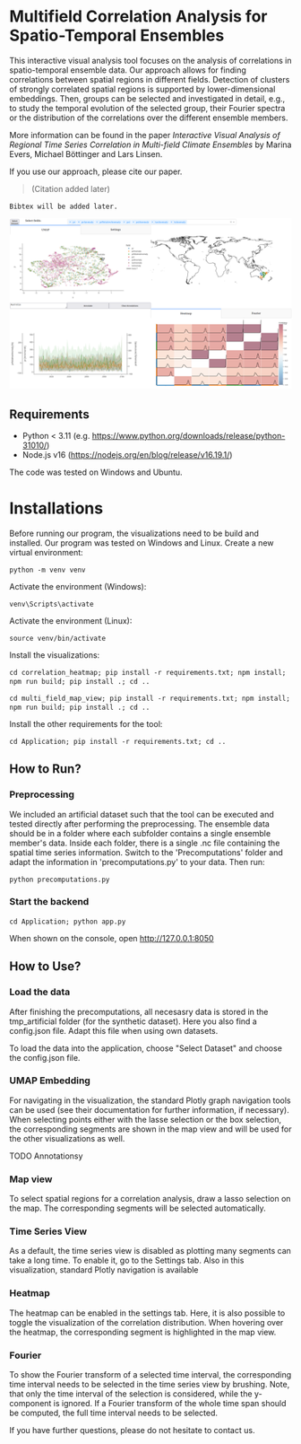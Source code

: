 # Multifield Correlation Analysis for Spatio-Temporal Ensembles

This interactive visual analysis tool focuses on the analysis of correlations in spatio-temporal ensemble data. Our approach allows for finding correlations between spatial regions in different fields. Detection of clusters of strongly correlated spatial regions is supported by lower-dimensional embeddings. Then, groups can be selected and investigated in detail, e.g., to study the temporal evolution of the selected group, their Fourier spectra or the distribution of the correlations over the different ensemble members.

More information can be found in the paper *Interactive Visual Analysis of Regional Time Series Correlation in
Multi-field Climate Ensembles* by Marina Evers, Michael Böttinger and Lars Linsen.

If you use our approach, please cite our paper.
> (Citation added later)

```
Bibtex will be added later.
```

![Screenshot](screenshot.png)

## Requirements

- Python < 3.11 (e.g. https://www.python.org/downloads/release/python-31010/)
- Node.js v16 (https://nodejs.org/en/blog/release/v16.19.1/)

The code was tested on Windows and Ubuntu.

# Installations
Before running our program, the visualizations need to be build and installed. Our program was tested on Windows and Linux.
Create a new virtual environment:
```
python -m venv venv
```
Activate the environment (Windows):
```
venv\Scripts\activate
```
Activate the environment (Linux):
```
source venv/bin/activate
```
Install the visualizations:
```
cd correlation_heatmap; pip install -r requirements.txt; npm install; npm run build; pip install .; cd ..
```
```
cd multi_field_map_view; pip install -r requirements.txt; npm install; npm run build; pip install .; cd ..
```
Install the other requirements for the tool:
```
cd Application; pip install -r requirements.txt; cd ..
```

## How to Run?
### Preprocessing
We included an artificial dataset such that the tool can be executed and tested directly after performing the preprocessing.
The ensemble data should be in a folder where each subfolder contains a single ensemble member's data. Inside each folder, there is a single .nc file containing the spatial time series information.
Switch to the 'Precomputations' folder and adapt the information in 'precomputations.py' to your data. Then run:
```
python precomputations.py
```

### Start the backend
```
cd Application; python app.py
```
When shown on the console, open http://127.0.0.1:8050

## How to Use?
### Load the data
After finishing the precomputations, all necesasry data is stored in the tmp_artificial folder (for the synthetic dataset). Here you also find a config.json file. Adapt this file when using own datasets.

To load the data into the application, choose "Select Dataset" and choose the config.json file.

### UMAP Embedding
For navigating in the visualization, the standard Plotly graph navigation tools can be used (see their documentation for further information, if necessary). When selecting points either with the lasse selection or the box selection, the corresponding segments are shown in the map view and will be used for the other visualizations as well.

TODO Annotationsy

### Map view
To select spatial regions for a correlation analysis, draw a lasso selection on the map. The corresponding segments will be selected automatically.

### Time Series View
As a default, the time series view is disabled as plotting many segments can take a long time. To enable it, go to the Settings tab. Also in this visualization, standard Plotly navigation is available

### Heatmap
The heatmap can be enabled in the settings tab. Here, it is also possible to toggle the visualization of the correlation distribution. When hovering over the heatmap, the corresponding segment is highlighted in the map view.

### Fourier
To show the Fourier transform of a selected time interval, the corresponding time interval needs to be selected in the time series view by brushing. Note, that only the time interval of the selection is considered, while the y-component is ignored. If a Fourier transform of the whole time span should be computed, the full time interval needs to be selected.

If you have further questions, please do not hesitate to contact us.

